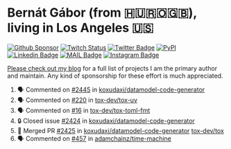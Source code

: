 # Bernát Gábor (from 🇭🇺🇷🇴🇬🇧), living in Los Angeles 🇺🇸

[![Github Sponsor](https://img.shields.io/static/v1?label=Sponsor&message=%E2%9D%A4&logo=GitHub&link=https://github.com/sponsors/gaborbernat&style=flat-square)](https://github.com/sponsors/gaborbernat)
[![Twitch Status](https://img.shields.io/twitch/status/gaborbernat?style=flat-square)](https://www.twitch.tv/gaborbernat)
[![Twitter Badge](https://img.shields.io/badge/-@gjbernat-1ca0f1?style=flat-square&labelColor=1ca0f1&logo=twitter&logoColor=white&link=https://twitter.com/gjbernat)](https://twitter.com/gjbernat)
[![PyPI](https://img.shields.io/badge/-gaborbernat-0073b7?style=flat-square&logo=Python&logoColor=white&link=https://pypi.org/user/gaborbernat/)](https://pypi.org/user/gaborbernat/)
[![Linkedin Badge](https://img.shields.io/badge/-gaborbernat-blue?style=flat-square&logo=Linkedin&logoColor=white&link=https://www.linkedin.com/in/gaborbernat/)](https://www.linkedin.com/in/gaborbernat/)
[![MAIL Badge](https://img.shields.io/badge/-gaborjbernat@gmail.com-c14438?style=flat-square&logo=Gmail&logoColor=white&link=mailto:gaborjbernat@gmail.com)](mailto:gaborjbernat@gmail.com)
[![Instagram Badge](https://img.shields.io/badge/-@gabor__bernat-845EC2?style=flat-square&labelColor=white&logo=Instagram&link=https://instagram.com/gabor_bernat/)](https://instagram.com/gabor_bernat)

[Please check out my blog](https://bernat.tech/about/) for a full list of projects I am the primary author and maintain.
Any kind of sponsorship for these effort is much appreciated.

<!--START_SECTION:activity-->

1. 🗣 Commented on [#2445](https://github.com/koxudaxi/datamodel-code-generator/pull/2445#issuecomment-3069956620) in [koxudaxi/datamodel-code-generator](https://github.com/koxudaxi/datamodel-code-generator)
2. 🗣 Commented on [#220](https://github.com/tox-dev/tox-uv/issues/220#issuecomment-3069955420) in [tox-dev/tox-uv](https://github.com/tox-dev/tox-uv)
3. 🗣 Commented on [#16](https://github.com/tox-dev/tox-toml-fmt/issues/16#issuecomment-3069953850) in [tox-dev/tox-toml-fmt](https://github.com/tox-dev/tox-toml-fmt)
4. 🔒 Closed issue [#2424](https://github.com/koxudaxi/datamodel-code-generator/issues/2424) in [koxudaxi/datamodel-code-generator](https://github.com/koxudaxi/datamodel-code-generator)
5. 🎉 Merged PR [#2425](https://github.com/koxudaxi/datamodel-code-generator/pull/2425) in [koxudaxi/datamodel-code-generator](https://github.com/koxudaxi/datamodel-code-generator)
   [tox-dev/tox](https://github.com/tox-dev/tox)
5. 🗣 Commented on [#457](https://github.com/adamchainz/time-machine/pull/457#issuecomment-2197730644) in
[adamchainz/time-machine](https://github.com/adamchainz/time-machine)
<!--END_SECTION:activity-->
